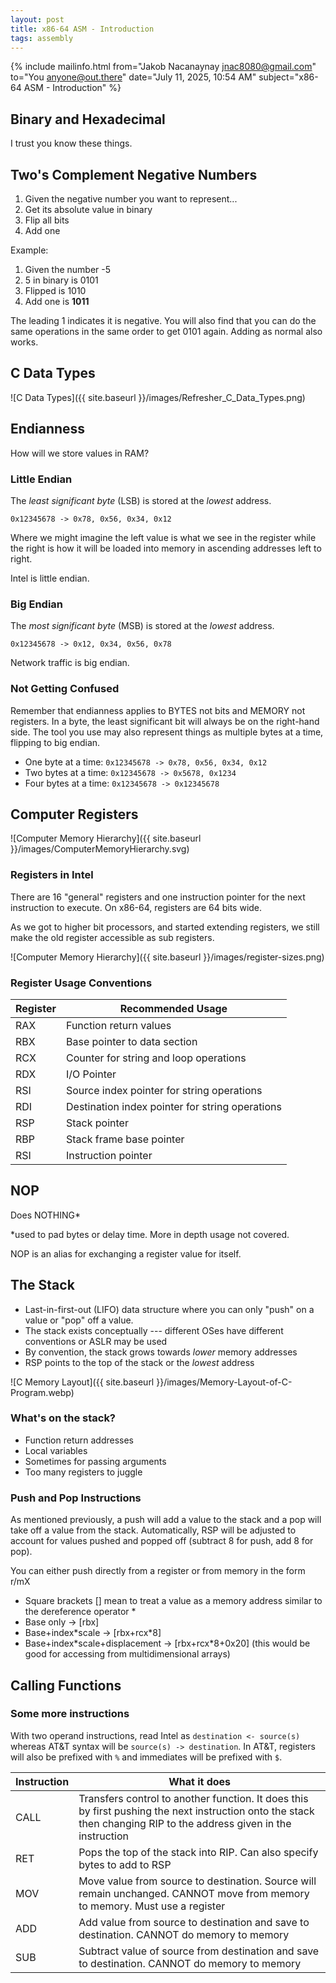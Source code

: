 ```yaml
---
layout: post
title: x86-64 ASM - Introduction
tags: assembly
---
```


{% include mailinfo.html from="Jakob Nacanaynay <jnac8080@gmail.com>" to="You <anyone@out.there>" date="July 11, 2025, 10:54 AM" subject="x86-64 ASM - Introduction" %}

## Binary and Hexadecimal

I trust you know these things.

## Two's Complement Negative Numbers

1. Given the negative number you want to represent...
2. Get its absolute value in binary
3. Flip all bits
4. Add one

Example:

1. Given the number -5
2. 5 in binary is 0101
3. Flipped is 1010
4. Add one is **1011**

The leading 1 indicates it is negative. You will also find that you can do the same operations in the same order to get 0101 again. Adding as normal also works.

## C Data Types

![C Data Types]({{ site.baseurl }}/images/Refresher_C_Data_Types.png)

## Endianness

How will we store values in RAM?

### Little Endian

The *least significant byte* (LSB) is stored at the *lowest* address.

`0x12345678 -> 0x78, 0x56, 0x34, 0x12`

Where we might imagine the left value is what we see in the register while the right is how it will be loaded into memory in ascending addresses left to right.

Intel is little endian.

### Big Endian

The *most significant byte* (MSB) is stored at the *lowest* address.

`0x12345678 -> 0x12, 0x34, 0x56, 0x78`

Network traffic is big endian.

### Not Getting Confused

Remember that endianness applies to BYTES not bits and MEMORY not registers. In a byte, the least significant bit will always be on the right-hand side. The tool you use may also represent things as multiple bytes at a time, flipping to big endian.

- One byte at a time: `0x12345678 -> 0x78, 0x56, 0x34, 0x12`
- Two bytes at a time: `0x12345678 -> 0x5678, 0x1234`
- Four bytes at a time: `0x12345678 -> 0x12345678`

## Computer Registers

![Computer Memory Hierarchy]({{ site.baseurl }}/images/ComputerMemoryHierarchy.svg)

### Registers in Intel

There are 16 "general" registers and one instruction pointer for the next instruction to execute. On x86-64, registers are 64 bits wide.

As we got to higher bit processors, and started extending registers, we still make the old register accessible as sub registers.

![Computer Memory Hierarchy]({{ site.baseurl }}/images/register-sizes.png)

### Register Usage Conventions

| Register | Recommended Usage |
| --- | --- |
| RAX | Function return values |
| RBX | Base pointer to data section |
| RCX | Counter for string and loop operations |
| RDX | I/O Pointer |
| RSI | Source index pointer for string operations |
| RDI | Destination index pointer for string operations |
| RSP | Stack pointer |
| RBP | Stack frame base pointer |
| RSI | Instruction pointer |

## NOP

Does NOTHING*

*used to pad bytes or delay time. More in depth usage not covered.

NOP is an alias for exchanging a register value for itself.

## The Stack

- Last-in-first-out (LIFO) data structure where you can only "push" on a value or "pop" off a value.
- The stack exists conceptually --- different OSes have different conventions or ASLR may be used
- By convention, the stack grows towards *lower* memory addresses
- RSP points to the top of the stack or the *lowest* address

![C Memory Layout]({{ site.baseurl }}/images/Memory-Layout-of-C-Program.webp)

### What's on the stack?

- Function return addresses
- Local variables
- Sometimes for passing arguments
- Too many registers to juggle

### Push and Pop Instructions

As mentioned previously, a push will add a value to the stack and a pop will take off a value from the stack. Automatically, RSP will be adjusted to account for values pushed and popped off (subtract 8 for push, add 8 for pop).

You can either push directly from a register or from memory in the form r/mX

- Square brackets [] mean to treat a value as a memory address similar to the dereference operator *
- Base only -> [rbx]
- Base+index\*scale -> [rbx+rcx*8]
- Base+index\*scale+displacement -> [rbx+rcx*8+0x20] (this would be good for accessing from multidimensional arrays)

## Calling Functions

### Some more instructions

With two operand instructions, read Intel as `destination <- source(s)` whereas AT&T syntax will be `source(s) -> destination`. In AT&T, registers will also be prefixed with `%` and immediates will be prefixed with `$`.

| Instruction | What it does |
| --- | --- |
| CALL | Transfers control to another function. It does this by first pushing the next instruction onto the stack then changing RIP to the address given in the instruction |
| RET | Pops the top of the stack into RIP. Can also specify bytes to add to RSP |
| MOV | Move value from source to destination. Source will remain unchanged. CANNOT move from memory to memory. Must use a register |
| ADD | Add value from source to destination and save to destination. CANNOT do memory to memory |
| SUB | Subtract value of source from destination and save to destination. CANNOT do memory to memory |
